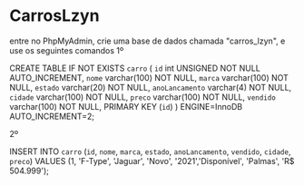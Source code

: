 # CarrosLzyn
entre no PhpMyAdmin, crie uma base de dados chamada "carros_lzyn", e use os seguintes comandos
1º

CREATE TABLE IF NOT EXISTS `carro` (
  `id` int UNSIGNED NOT NULL AUTO_INCREMENT,
  `nome` varchar(100) NOT NULL,
  `marca` varchar(100) NOT NULL,
  `estado` varchar(20) NOT NULL,
  `anoLancamento` varchar(4) NOT NULL,
  `cidade` varchar(100) NOT NULL,
  `preco` varchar(100) NOT NULL,
  `vendido` varchar(100) NOT NULL,
  PRIMARY KEY (`id`)
) ENGINE=InnoDB AUTO_INCREMENT=2; 


2º

INSERT INTO `carro` (`id`, `nome`, `marca`, `estado`, `anoLancamento`, `vendido`, `cidade`, `preco`) VALUES
(1, 'F-Type', 'Jaguar', 'Novo', '2021','Disponível', 'Palmas', 'R$ 504.999');
